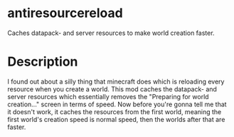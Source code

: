 # antiresourcereload
Caches datapack- and server resources to make world creation faster.

# Description
I found out about a silly thing that minecraft does which is reloading every resource when you create a world.
This mod caches the datapack- and server resources which essentially removes the "Preparing for world creation..." screen in terms of speed.
Now before you're gonna tell me that it doesn't work, it caches the resources from the first world, meaning the first world's creation speed is normal speed, then the worlds after that are faster.
